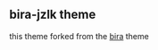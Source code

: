 ## bira-jzlk theme

this theme forked from the [bira](https://github.com/oh-my-fish/theme-bira) theme
